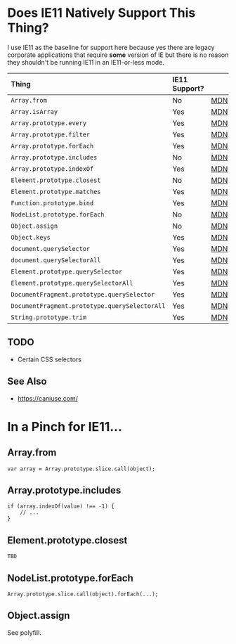 # Does IE11 Natively Support This Thing?

I use IE11 as the baseline for support here because yes there are
legacy corporate applications that require **some** version of IE but
there is no reason they shouldn't be running IE11 in an IE11-or-less
mode.

| Thing                                         | IE11 Support? |                                                                                                        |
|:----------------------------------------------|:--------------|:-------------------------------------------------------------------------------------------------------|
| `Array.from`                                  | No            | [MDN](https://developer.mozilla.org/en-US/docs/Web/JavaScript/Reference/Global_Objects/Array/from)     |
| `Array.isArray`                               | Yes           | [MDN](https://developer.mozilla.org/en-US/docs/Web/JavaScript/Reference/Global_Objects/Array/isArray)  |
| `Array.prototype.every`                       | Yes           | [MDN](https://developer.mozilla.org/en-US/docs/Web/JavaScript/Reference/Global_Objects/Array/every)    |
| `Array.prototype.filter`                      | Yes           | [MDN](https://developer.mozilla.org/en-US/docs/Web/JavaScript/Reference/Global_Objects/Array/filter)   |
| `Array.prototype.forEach`                     | Yes           | [MDN](https://developer.mozilla.org/en-US/docs/Web/JavaScript/Reference/Global_Objects/Array/forEach)  |
| `Array.prototype.includes`                    | No            | [MDN](https://developer.mozilla.org/en-US/docs/Web/JavaScript/Reference/Global_Objects/Array/includes) |
| `Array.prototype.indexOf`                     | Yes           | [MDN](https://developer.mozilla.org/en-US/docs/Web/JavaScript/Reference/Global_Objects/Array/indexOf)  |
| `Element.prototype.closest`                   | No            | [MDN](https://developer.mozilla.org/en-US/docs/Web/API/Element/closest)                                |
| `Element.prototype.matches`                   | Yes           | [MDN](https://developer.mozilla.org/en-US/docs/Web/API/Element/matches)                                |
| `Function.prototype.bind`                     | Yes           | [MDN](https://developer.mozilla.org/en-US/docs/Web/JavaScript/Reference/Global_Objects/Function/bind)  |
| `NodeList.prototype.forEach`                  | No            | [MDN](https://developer.mozilla.org/en-US/docs/Web/API/NodeList/forEach)                               |
| `Object.assign`                               | No            | [MDN](https://developer.mozilla.org/en-US/docs/Web/JavaScript/Reference/Global_Objects/Object/assign)  |
| `Object.keys`                                 | Yes           | [MDN](https://developer.mozilla.org/en-US/docs/Web/JavaScript/Reference/Global_Objects/Object/keys)    |
| `document.querySelector`                      | Yes           | [MDN](https://developer.mozilla.org/en-US/docs/Web/API/Document/querySelector)                         |
| `document.querySelectorAll`                   | Yes           | [MDN](https://developer.mozilla.org/en-US/docs/Web/API/Document/querySelectorAll)                      |
| `Element.prototype.querySelector`             | Yes           | [MDN](https://developer.mozilla.org/en-US/docs/Web/API/Element/querySelector)                          |
| `Element.prototype.querySelectorAll`          | Yes           | [MDN](https://developer.mozilla.org/en-US/docs/Web/API/Element/querySelectorAll)                       |
| `DocumentFragment.prototype.querySelector`    | Yes           | [MDN](https://developer.mozilla.org/en-US/docs/Web/API/DocumentFragment/querySelector)                 |
| `DocumentFragment.prototype.querySelectorAll` | Yes           | [MDN](https://developer.mozilla.org/en-US/docs/Web/API/DocumentFragment/querySelectorAll)              |
| `String.prototype.trim`                       | Yes           | [MDN](https://developer.mozilla.org/en-US/docs/Web/JavaScript/Reference/Global_Objects/String/Trim)    |

## TODO

-   Certain CSS selectors

## See Also

-   https://caniuse.com/

# In a Pinch for IE11...

## Array.from

```
var array = Array.prototype.slice.call(object);
```

## Array.prototype.includes

```
if (array.indexOf(value) !== -1) {
    // ...
}
```

## Element.prototype.closest

```
TBD
```

## NodeList.prototype.forEach

```
Array.prototype.slice.call(object).forEach(...);
```

## Object.assign

See polyfill.
